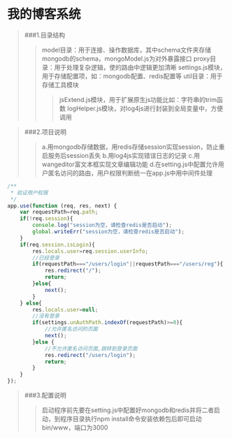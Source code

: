 # 我的博客系统
>###1.目录结构
>>model目录：用于连接、操作数据库，其中schema文件夹存储mongodb的schema，mongoModel.js为对外暴露接口
>>proxy目录：用于处理复杂逻辑，使的路由中逻辑更加清晰
>>settings.js模块，用于存储配置项，如：mongodb配置、redis配置等
>>util目录：用于存储工具模块
>>>jsExtend.js模块，用于扩展原生js功能比如：字符串的trim函数
>>>logHelper.js模块，对log4js进行封装到全局变量中，方便调用

>###2.项目说明
>>a.用mongodb存储数据，用redis存储session实现session，防止重启服务后session丢失
>>b.用log4js实现错误日志的记录
>>c.用wangeditor富文本框实现文章编辑功能
>>d.在setting.js中配置允许用户匿名访问的路由，用户权限判断统一在app.js中用中间件处理
```javascript
/**
 * 验证用户权限
 */
app.use(function (req, res, next) {
    var requestPath=req.path;
    if(!req.session){
        console.log("session为空，请检查redis是否启动");
        global.writeErr("session为空，请检查redis是否启动");
    }
    if(req.session.isLogin){
        res.locals.user=req.session.userInfo;
        //已经登录
        if(requestPath==="/users/login"||requestPath==="/users/reg"){
            res.redirect("/");
            return;
        }else{
            next();
        }
    } else{
        res.locals.user=null;
        //没有登录
        if(settings.unAuthPath.indexOf(requestPath)>=0){
            //允许匿名访问的页面
            next();
        }else {
            //不允许匿名访问页面,跳转到登录页面
            res.redirect("/users/login");
            return;
        }
    }
});
```
>###3.配置说明
>>启动程序前先要在setting.js中配置好mongodb和redis并将二者启动，到程序目录执行npm install命令安装依赖包后即可启动bin/www，端口为3000
